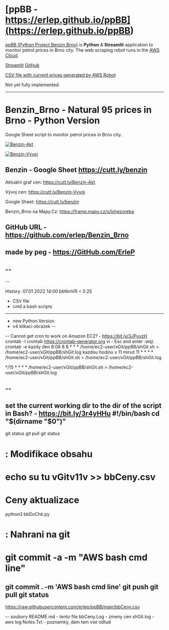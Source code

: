 # [ppBB - https://erlep.github.io/ppBB](<https://erlep.github.io/ppBB>)

[ppBB (Python Project Benzin Brno)](<https://erlep.github.io/ppBB>) is **Python** & **Streamlit** application to monitor petrol prices in Brno city.
The web scraping robot runs in the [AWS Cloud](https://aws.amazon.com).

[Streamlit](<https://share.streamlit.io/erlep/ppbb/main/bbWeb.py>)
[GitHub](<https://github.com/erlep/ppBB>)

[CSV file with current prices generated by AWS Robot](<https://raw.githubusercontent.com/erlep/ppBB/main/bbCeny.csv>)

Not yet fully implemented.

---

# Benzin_Brno - Natural 95 prices in Brno - Python Version

Google Sheet script to monitor petrol prices in Brno city.

[![Benzin-Akt](https://docs.google.com/spreadsheets/d/e/2PACX-1vStPblBtmg4O4ddc6pOF9edeu-IzfsjxmynNpqzs3me9czw5K1aIIBw4HW9Cni9vM7Kse8QQTh0GG8a/pubchart?oid=678203108&format=image)](https://docs.google.com/spreadsheets/d/e/2PACX-1vStPblBtmg4O4ddc6pOF9edeu-IzfsjxmynNpqzs3me9czw5K1aIIBw4HW9Cni9vM7Kse8QQTh0GG8a/pubchart?oid=678203108&format=interactive)

[![Benzin-Vyvoj](https://docs.google.com/spreadsheets/d/e/2PACX-1vStPblBtmg4O4ddc6pOF9edeu-IzfsjxmynNpqzs3me9czw5K1aIIBw4HW9Cni9vM7Kse8QQTh0GG8a/pubchart?oid=451896964&format=image)](https://docs.google.com/spreadsheets/d/e/2PACX-1vStPblBtmg4O4ddc6pOF9edeu-IzfsjxmynNpqzs3me9czw5K1aIIBw4HW9Cni9vM7Kse8QQTh0GG8a/pubchart?oid=451896964&format=interactive)

## Benzin - Google Sheet https://cutt.ly/benzin

Aktuální graf cen: https://cutt.ly/Benzin-Akt

Vývoj cen: https://cutt.ly/Benzin-Vyvoj

Google Sheet: https://cutt.ly/benzin

Benzin_Brno na Mapy.Cz: https://frame.mapy.cz/s/lohezoreba

## GitHub URL - https://github.com/erlep/Benzin_Brno

## made by peg - https://GitHub.com/ErleP

## --

--

History:
07.01.2022 14:00
bbNmVR = 0.25
- CSV file
- cmd a bash scripts
----
- new Python Version
- v4 klikaci obrazek
--

--
Cannot get cron to work on Amazon EC2? - https://bit.ly/3JPuyzH
crontab -l
crontab
https://crontab-generator.org
  vi - Esc and enter :wq).
crontab -e
  kazdy den 8:08
8 8 * * * /home/ec2-user/xGit/ppBB/shGit.sh > /home/ec2-user/xGit/ppBB/shGit.log
  kazdou hodinu v 11 minut
11 * * * * /home/ec2-user/xGit/ppBB/shGit.sh > /home/ec2-user/xGit/ppBB/shGit.log

*/15 * * * * /home/ec2-user/xGit/ppBB/shGit.sh > /home/ec2-user/xGit/ppBB/shGit.log

--
--
set the current working dir to the dir of the script in Bash? - https://bit.ly/3r4yHHu
#!/bin/bash
cd "$(dirname "$0")"
--
  git status
  git pull
  git status
  # : Modifikace obsahu
  # echo su tu vGitv11v >> bbCeny.csv
  # Ceny aktualizace
  python3 bbDoChk.py

  # : Nahrani na git
  # git commit -a  -m "AWS bash cmd line"
  git commit .  -m 'AWS bash cmd line'
  git push
  git pull
  git status
--
https://raw.githubusercontent.com/erlep/ppBB/main/bbCeny.csv

--
soubory
README.md  - tento file
bbCeny.Log - zmeny cen
shGit.log  - aws log
Notes.Txt  - poznamky, dam tam vse odtud
